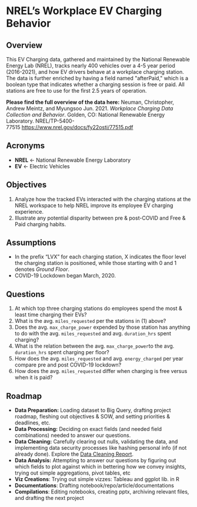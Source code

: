 # NREL’s Workplace EV Charging Behavior  

## Overview

This EV Charging data, gathered and maintained by the National Renewable Energy Lab (NREL), tracks nearly 400 vehicles over a 4-5 year period (2016-2021), and how EV drivers behave at a workplace charging station. The data is further enriched by having a field named "afterPaid," which is a boolean type that indicates whether a charging session is free or paid. All stations are free to use for the first 2.5 years of operation.

**Please find the full overview of the data here:** 
Neuman, Christopher, Andrew Meintz, and Myungsoo Jun. 2021. *Workplace Charging Data Collection and Behavior*. Golden, CO: National Renewable Energy Laboratory. NREL/TP-5400-77515 https://www.nrel.gov/docs/fy22osti/77515.pdf 

## Acronyms

- **NREL** ← National Renewable Energy Laboratory
- **EV** ← Electric Vehicles

## Objectives
1. Analyze how the tracked EVs interacted with the charging stations at the NREL workspace to help NREL improve its employee EV charging experience.
2. Illustrate any potential disparity between pre & post-COVID and Free & Paid charging habits.

## Assumptions
- In the prefix “LVX” for each charging station, X indicates the floor level the charging station is positioned, while those starting with 0 and 1 denotes *Ground Floor*.
- COVID-19 Lockdown began March, 2020.

## Questions
1. At which top three charging stations do employees spend the most & least time charging their EVs?
2. What is the avg. `miles_requested` per the stations in (1) above?
3. Does the avg. `max_charge_power` expended by those station has anything to do with the avg. `miles_requested` and avg. `duration_hrs` spent charging?
4. What is the relation between the avg. `max_charge_power`to the avg. `duration_hrs` spent charging per floor?
5. How does the avg. `miles_requested` and avg. `energy_charged` per year compare pre and post COVID-19 lockdown? 
6. How does the avg. `miles_requested` differ when charging is free versus when it is paid?

## Roadmap
- **Data Preparation:** Loading dataset to Big Query, drafting project roadmap, fleshing out objectives & SOW, and setting priorities & deadlines, etc.
- **Data Processing:** Deciding on exact fields (and needed field combinations) needed to answer our questions.
- **Data Cleaning:** Carefully clearing out nulls, validating the data, and implementing data security processes like hashing personal info (if not already done). Explore the [Data Cleaning Report](https://github.com/MantissaMr/nrel_charging/blob/fa5abfa8c947c7b94d45c17d5fe277bf458720ad/data-cleaning-report.md).
- **Data Analysis:** Attempting to answer our questions by figuring out which fields to plot against which in bettering how we convey insights, trying out simple aggregations, pivot tables, etc
- **Viz Creations**: Trying out simple vizzes: Tableau and ggplot lib. in R
- **Documentations**: Drafting notebook/repo/article/documentations
- **Compilations**: Editing notebooks, creating pptx, archiving relevant files, and drafting the next project

